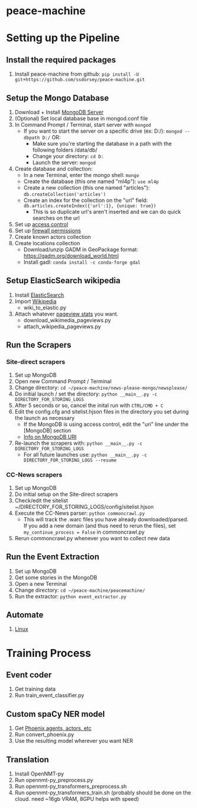 # peace-machine

# Setting up the Pipeline

## Install the required packages
1. Install peace-machine from github: ```pip install -U git+https://github.com/ssdorsey/peace-machine.git```

## Setup the Mongo Database

1. Download + Install [MongoDB Server](https://www.mongodb.com/download-center/community)
1. (Optional) Set local database base in mongod.conf file
1. In Command Prompt / Terminal, start server with ```mongod```
    * If you want to start the server on a specific drive (ex: D:/): ```mongod --dbpath D:/``` OR:
        * Make sure you're starting the database in a path with the following folders /data/db/ 
        * Change your directory: ```cd D:```
        * Launch the server: ```mongod```
1. Create database and collection:
    * In a new Terminal, enter the mongo shell: ```mongo```
    * Create the database (this one named "ml4p"): ```use ml4p```
    * Create a new collection (this one named "articles"): ```db.createCollection('articles')```
    * Create an index for the collection on the "url" field: ```db.articles.createIndex({'url':1}, {unique: true})```
        * This is so duplicate url's aren't inserted and we can do quick searches on the url
1. Set up [access control](https://docs.mongodb.com/manual/tutorial/enable-authentication/)
1. Set up [firewall permissions](https://www.digitalocean.com/community/tutorials/how-to-install-mongodb-on-ubuntu-18-04)
1. Create known actors collection
1. Create locations collection
    * Download/unzip GADM in GeoPackage format: https://gadm.org/download_world.html
    * Install gadl: ```conda install -c conda-forge gdal```

## Setup ElasticSearch wikipedia
1. Install [ElasticSearch](https://linuxize.com/post/how-to-install-elasticsearch-on-ubuntu-18-04/)
1. Import [Wikipedia](http://fuzihao.org/blog/2018/01/01/Struggling-in-importing-wikipedia-into-Elasticsearch/)
    * wiki_to_elastic.py
1. Attach whatever [pageview stats](https://dumps.wikipedia.org/other/pageviews/) you want.
    * download_wikimedia_pageviews.py
    * attach_wikipedia_pageviews.py


## Run the Scrapers

### Site-direct scrapers

1. Set up MongoDB
1. Open new Command Prompt / Terminal
1. Change directory: ```cd ~/peace-machine/news-please-mongo/newsplease/```
1. Do initial launch / set the directory: ```python __main__.py -c DIRECTORY_FOR_STORING_LOGS```
1. After 5 seconds or so, cancel the inital run with ```CTRL/CMD + C```
1. Edit the config.cfg and sitelist.hjson files in the directory you set during the launch as necessary
    * If the MongoDB is using access control, edit the "uri" line under the [MongoDB] section
    * [Info on MongoDB URI](https://docs.mongodb.com/manual/reference/connection-string/)
1. Re-launch the scrapers with: ```python __main__.py -c DIRECTORY_FOR_STORING_LOGS```
    * For all future launches use: ```python __main__.py -c DIRECTORY_FOR_STORING_LOGS --resume``` 

### CC-News scrapers
1. Set up MongoDB
1. Do initial setup on the Site-direct scrapers
1. Check/edit the sitelist ~/DIRECTORY_FOR_STORING_LOGS/config/sitelist.hjson
1. Execute the CC-News parser: ```python commoncrawl.py```
    * This will track the .warc files you have already downloaded/parsed. If you add a new domain (and thus need to rerun the files), set ```my_continue_process = False``` in commoncrawl.py
1. Rerun commoncrawl.py whenever you want to collect new data


## Run the Event Extraction
1. Set up MongoDB
1. Get some stories in the MongoDB
1. Open a new Terminal
1. Change directory: ```cd ~/peace-machine/peacemachine/```
1. Run the extractor: ```python event_extractor.py```


## Automate
1. [Linux](https://www.howtogeek.com/101288/how-to-schedule-tasks-on-linux-an-introduction-to-crontab-files/)


# Training Process

## Event coder
1. Get training data
1. Run train_event_classifier.py

## Custom spaCy NER model
1. Get [Phoenix agents, actors, etc ](https://github.com/openeventdata/Dictionaries)
1. Run convert_phoenix.py
1. Use the resulting model wherever you want NER

## Translation 
1. Install OpenNMT-py
1. Run opennmt-py_preprocess.py
1. Run opennmt-py_transformers_preprocess.sh
1. Run opennmt-py_transformers_train.sh (probably should be done on the cloud. need ~16gb VRAM, 8GPU helps with speed)
